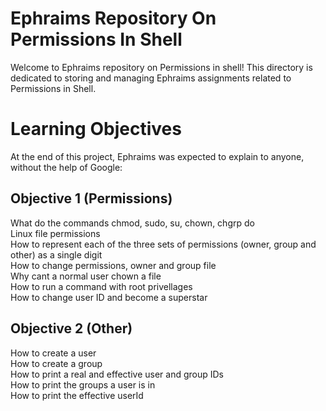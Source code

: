 # Ephraims Repository On Permissions In Shell

Welcome to Ephraims repository on Permissions in shell! This directory is dedicated to storing and managing Ephraims assignments related to Permissions in Shell.

# Learning Objectives

At the end of this project, Ephraims was expected to explain to anyone, without the help of Google:

## Objective 1 (Permissions)
What do the commands chmod, sudo, su, chown, chgrp do
<br>Linux file permissions
<br>How to represent each of the three sets of permissions (owner, group and other) as a single digit
<br>How to change permissions, owner and group file
<br>Why cant a normal user chown a file
<br>How to run a command with root privellages
<br>How to change user ID and become a superstar

## Objective 2 (Other)
How to create a user
<br>How to create a group
<br>How to print a real and effective user and group IDs
<br>How to print the groups a user is in
<br>How to print the effective userId
